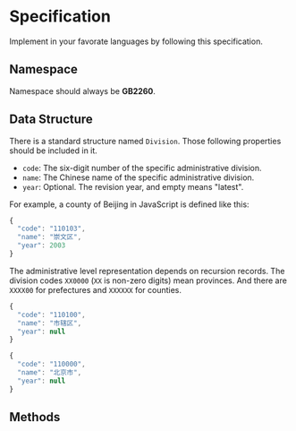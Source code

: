 # Specification

Implement in your favorate languages by following this specification.

## Namespace

Namespace should always be **GB2260**.

## Data Structure

There is a standard structure named `Division`. Those following properties
should be included in it.

- `code`: The six-digit number of the specific administrative division.
- `name`: The Chinese name of the specific administrative division.
- `year`: Optional. The revision year, and empty means "latest".

For example, a county of Beijing in JavaScript is defined like this:

``` javascript
{
  "code": "110103",
  "name": "崇文区",
  "year": 2003
}
```

The administrative level representation depends on recursion records. The
division codes `XX0000` (`XX` is non-zero digits) mean provinces. And there are
`XXXX00` for prefectures and `XXXXXX` for counties.

``` javascript
{
  "code": "110100",
  "name": "市辖区",
  "year": null
}
```

``` javascript
{
  "code": "110000",
  "name": "北京市",
  "year": null
}
```

## Methods
